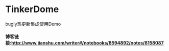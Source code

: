 # TinkerDome
bugly热更新集成使用Demo
#### 博客链接:http://www.jianshu.com/writer#/notebooks/8594892/notes/8158087

